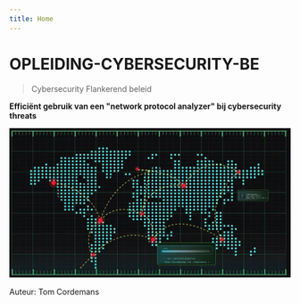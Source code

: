 ```yaml
---
title: Home
---
```


# OPLEIDING-CYBERSECURITY-BE

> Cybersecurity Flankerend beleid

**Efficiënt gebruik van een "network protocol analyzer" bij cybersecurity threats**


![Success](./assets/Frontpage.png)   






Auteur: Tom Cordemans